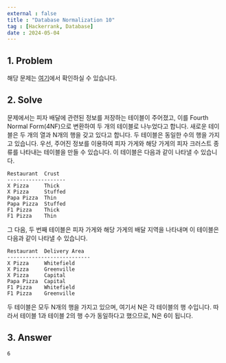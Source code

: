 ```yaml
---
external : false
title : "Database Normalization 10"
tag : [Hackerrank, Database]
date : 2024-05-04
---
```


## 1. Problem

해당 문제는 [여기](https://www.hackerrank.com/challenges/database-normalization-10/problem?isFullScreen=true)에서 확인하실 수 있습니다.

## 2. Solve

문제에서는 피자 배달에 관련된 정보를 저장하는 테이블이 주어졌고, 이를 Fourth Normal Form(4NF)으로 변환하여 두 개의 테이블로 나누었다고 합니다. 새로운 테이블은 두 개의 열과 N개의 행을 갖고 있다고 합니다. 두 테이블은 동일한 수의 행을 가지고 있습니다.
우선, 주어진 정보를 이용하여 피자 가게와 해당 가게의 피자 크러스트 종류를 나타내는 테이블을 만들 수 있습니다. 이 테이블은 다음과 같이 나타낼 수 있습니다.

```textile
Restaurant  Crust
-------------------
X Pizza     Thick
X Pizza     Stuffed
Papa Pizza  Thin
Papa Pizza  Stuffed
F1 Pizza    Thick
F1 Pizza    Thin
```

그 다음, 두 번째 테이블은 피자 가게와 해당 가게의 배달 지역을 나타내며 이 테이블은 다음과 같이 나타낼 수 있습니다.

```textile
Restaurant  Delivery Area
---------------------------
X Pizza     Whitefield
X Pizza     Greenville
X Pizza     Capital
Papa Pizza  Capital
F1 Pizza    Whitefield
F1 Pizza    Greenville
```

두 테이블은 모두 N개의 행을 가지고 있으며, 여기서 N은 각 테이블의 행 수입니다. 따라서 테이블 1과 테이블 2의 행 수가 동일하다고 했으므로, N은 6이 됩니다.

## 3. Answer

```textile
6
```
